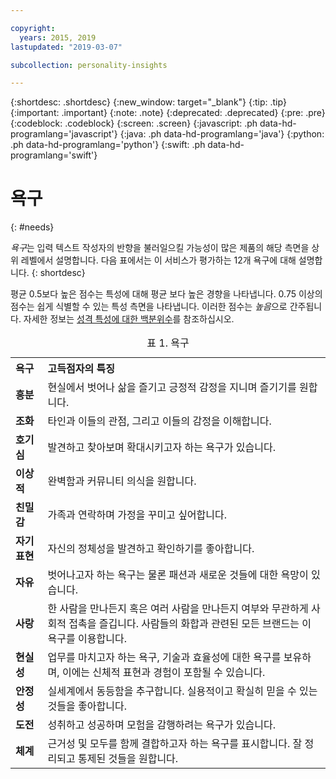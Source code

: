 ```yaml
---

copyright:
  years: 2015, 2019
lastupdated: "2019-03-07"

subcollection: personality-insights

---
```


{:shortdesc: .shortdesc}
{:new_window: target="_blank"}
{:tip: .tip}
{:important: .important}
{:note: .note}
{:deprecated: .deprecated}
{:pre: .pre}
{:codeblock: .codeblock}
{:screen: .screen}
{:javascript: .ph data-hd-programlang='javascript'}
{:java: .ph data-hd-programlang='java'}
{:python: .ph data-hd-programlang='python'}
{:swift: .ph data-hd-programlang='swift'}

# 욕구
{: #needs}

*욕구*는 입력 텍스트 작성자의 반향을 불러일으킬 가능성이 많은 제품의
해당 측면을 상위 레벨에서 설명합니다. 다음 표에서는 이 서비스가 평가하는 12개 욕구에 대해 설명합니다.
{: shortdesc}

평균 0.5보다 높은 점수는 특성에 대해 평균 보다 높은 경향을 나타냅니다. 0.75 이상의 점수는 쉽게 식별할 수 있는 특성 측면을 나타냅니다. 이러한 점수는 *높음*으로 간주됩니다. 자세한 정보는
[성격 특성에 대한 백분위수](/docs/services/personality-insights?topic=personality-insights-numeric#percentiles)를 참조하십시오.

<table>
  <caption>표 1. 욕구</caption>
  <tr>
    <th style="text-align:left">욕구</th>
    <th style="text-align:left">고득점자의 특징</th>
  </tr>
  <tr>
    <td><strong>흥분</strong></td>
    <td>현실에서 벗어나 삶을 즐기고 긍정적 감정을 지니며 즐기기를 원합니다.</td>
  </tr>
  <tr>
    <td><strong>조화</strong></td>
    <td>타인과 이들의 관점, 그리고 이들의 감정을 이해합니다.</td>
  </tr>
  <tr>
    <td><strong>호기심</strong></td>
    <td>발견하고 찾아보며 확대시키고자 하는 욕구가 있습니다.</td>
  </tr>
  <tr>
    <td><strong>이상적</strong></td>
    <td>완벽함과 커뮤니티 의식을 원합니다.</td>
  </tr>
  <tr>
    <td><strong>친밀감</strong></td>
    <td>가족과 연락하며 가정을 꾸미고 싶어합니다.</td>
  </tr>
  <tr>
    <td><strong>자기 표현</strong></td>
    <td>자신의 정체성을 발견하고 확인하기를 좋아합니다.</td>
  </tr>
  <tr>
    <td><strong>자유</strong></td>
    <td>벗어나고자 하는 욕구는 물론 패션과 새로운 것들에 대한 욕망이 있습니다.</td>
  </tr>
  <tr>
    <td><strong>사랑</strong></td>
    <td>한 사람을 만나든지 혹은 여러 사람을 만나든지 여부와 무관하게 사회적 접촉을 즐깁니다. 
      사람들의 화합과 관련된 모든 브랜드는 이 욕구를 이용합니다.</td>
  </tr>
  <tr>
    <td><strong>현실성</strong></td>
    <td>업무를 마치고자 하는 욕구, 기술과 효율성에 대한 욕구를 보유하며,
      이에는 신체적 표현과 경험이 포함될 수 있습니다.</td>
  </tr>
  <tr>
    <td><strong>안정성</strong></td>
    <td>실세계에서 동등함을 추구합니다. 실용적이고 확실히 믿을 수 있는 것들을 좋아합니다.</td>
  </tr>
  <tr>
    <td><strong>도전</strong></td>
    <td>성취하고 성공하며 모험을 감행하려는 욕구가 있습니다.</td>
  </tr>
  <tr>
    <td><strong>체계</strong></td>
    <td>근거성 및 모두를 함께 결합하고자 하는 욕구를 표시합니다. 잘 정리되고 통제된 것들을 원합니다.</td>
  </tr>
</table>
